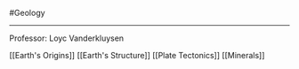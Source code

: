 #Geology
___

Professor: Loyc Vanderkluysen

[[Earth's Origins]]
[[Earth's Structure]]
[[Plate Tectonics]]
[[Minerals]]
